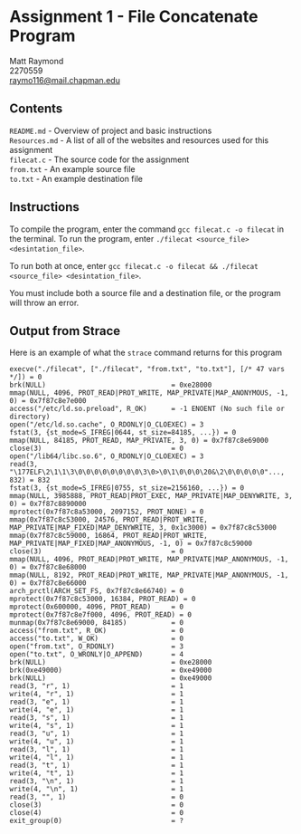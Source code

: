 # Assignment 1 - File Concatenate Program
Matt Raymond  
2270559  
raymo116@mail.chapman.edu

## Contents
`README.md` - Overview of project and basic instructions  
`Resources.md` - A list of all of the websites and resources used for this assignment  
`filecat.c` - The source code for the assignment  
`from.txt` - An example source file  
`to.txt` - An example destination file

## Instructions

To compile the program, enter the command `gcc filecat.c -o filecat` in the terminal. To run the program, enter `./filecat <source_file> <desintation_file>`.

To run both at once, enter `gcc filecat.c -o filecat && ./filecat <source_file> <desintation_file>`.

You must include both a source file and a destination file, or the program will throw an error.

## Output from Strace
Here is an example of what the `strace` command returns for this program  
```
execve("./filecat", ["./filecat", "from.txt", "to.txt"], [/* 47 vars */]) = 0
brk(NULL)                               = 0xe28000
mmap(NULL, 4096, PROT_READ|PROT_WRITE, MAP_PRIVATE|MAP_ANONYMOUS, -1, 0) = 0x7f87c8e7e000
access("/etc/ld.so.preload", R_OK)      = -1 ENOENT (No such file or directory)
open("/etc/ld.so.cache", O_RDONLY|O_CLOEXEC) = 3
fstat(3, {st_mode=S_IFREG|0644, st_size=84185, ...}) = 0
mmap(NULL, 84185, PROT_READ, MAP_PRIVATE, 3, 0) = 0x7f87c8e69000
close(3)                                = 0
open("/lib64/libc.so.6", O_RDONLY|O_CLOEXEC) = 3
read(3, "\177ELF\2\1\1\3\0\0\0\0\0\0\0\0\3\0>\0\1\0\0\0\20&\2\0\0\0\0\0"..., 832) = 832
fstat(3, {st_mode=S_IFREG|0755, st_size=2156160, ...}) = 0
mmap(NULL, 3985888, PROT_READ|PROT_EXEC, MAP_PRIVATE|MAP_DENYWRITE, 3, 0) = 0x7f87c8890000
mprotect(0x7f87c8a53000, 2097152, PROT_NONE) = 0
mmap(0x7f87c8c53000, 24576, PROT_READ|PROT_WRITE, MAP_PRIVATE|MAP_FIXED|MAP_DENYWRITE, 3, 0x1c3000) = 0x7f87c8c53000
mmap(0x7f87c8c59000, 16864, PROT_READ|PROT_WRITE, MAP_PRIVATE|MAP_FIXED|MAP_ANONYMOUS, -1, 0) = 0x7f87c8c59000
close(3)                                = 0
mmap(NULL, 4096, PROT_READ|PROT_WRITE, MAP_PRIVATE|MAP_ANONYMOUS, -1, 0) = 0x7f87c8e68000
mmap(NULL, 8192, PROT_READ|PROT_WRITE, MAP_PRIVATE|MAP_ANONYMOUS, -1, 0) = 0x7f87c8e66000
arch_prctl(ARCH_SET_FS, 0x7f87c8e66740) = 0
mprotect(0x7f87c8c53000, 16384, PROT_READ) = 0
mprotect(0x600000, 4096, PROT_READ)     = 0
mprotect(0x7f87c8e7f000, 4096, PROT_READ) = 0
munmap(0x7f87c8e69000, 84185)           = 0
access("from.txt", R_OK)                = 0
access("to.txt", W_OK)                  = 0
open("from.txt", O_RDONLY)              = 3
open("to.txt", O_WRONLY|O_APPEND)       = 4
brk(NULL)                               = 0xe28000
brk(0xe49000)                           = 0xe49000
brk(NULL)                               = 0xe49000
read(3, "r", 1)                         = 1
write(4, "r", 1)                        = 1
read(3, "e", 1)                         = 1
write(4, "e", 1)                        = 1
read(3, "s", 1)                         = 1
write(4, "s", 1)                        = 1
read(3, "u", 1)                         = 1
write(4, "u", 1)                        = 1
read(3, "l", 1)                         = 1
write(4, "l", 1)                        = 1
read(3, "t", 1)                         = 1
write(4, "t", 1)                        = 1
read(3, "\n", 1)                        = 1
write(4, "\n", 1)                       = 1
read(3, "", 1)                          = 0
close(3)                                = 0
close(4)                                = 0
exit_group(0)                           = ?

```
